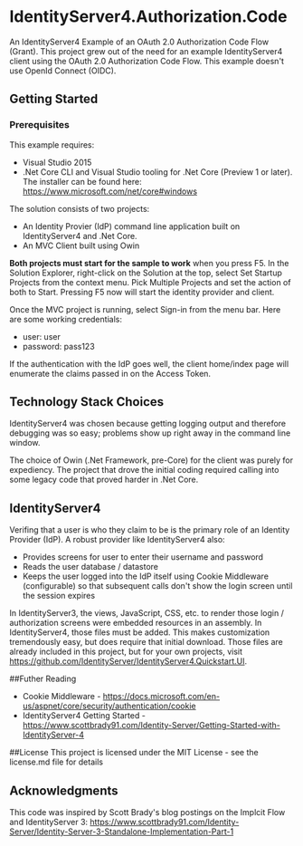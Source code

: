 # IdentityServer4.Authorization.Code
An IdentityServer4 Example of an OAuth 2.0 Authorization Code Flow (Grant). This project grew out of the need for an example IdentityServer4 client using the OAuth 2.0 Authorization Code Flow. This example doesn't use OpenId Connect (OIDC).

## Getting Started
### Prerequisites
This example requires:
- Visual Studio 2015
- .Net Core CLI and Visual Studio tooling for .Net Core (Preview 1 or later). The installer can be found here: https://www.microsoft.com/net/core#windows

The solution consists of two projects:
- An Identity Provier (IdP) command line application built on IdentityServer4 and .Net Core.
- An MVC Client built using Owin

**Both projects must start for the sample to work** when you press F5. In the Solution Explorer, right-click on the Solution at the top, select Set Startup Projects from the context menu. Pick Multiple Projects and set the action of both to Start. Pressing F5 now will start the identity provider and client.

Once the MVC project is running, select Sign-in from the menu bar. Here are some working credentials:
- user: user
- password: pass123

If the authentication with the IdP goes well, the client home/index page will enumerate the claims passed in on the Access Token.

## Technology Stack Choices
IdentityServer4 was chosen because getting logging output and therefore debugging was so easy; problems show up right away in the command line window. 

The choice of Owin (.Net Framework, pre-Core) for the client was purely for expediency. The project that drove the initial coding required calling into some legacy code that proved harder in .Net Core. 

## IdentityServer4
Verifing that a user is who they claim to be is the primary role of an Identity Provider (IdP). A robust provider like IdentityServer4 also:
- Provides screens for user to enter their username and password
- Reads the user database / datastore
- Keeps the user logged into the IdP itself using Cookie Middleware (configurable) so that subsequent calls don't show the login screen until the session expires

In IdentityServer3, the views, JavaScript, CSS, etc. to render those login / authorization screens were embedded resources in an assembly. In IdentityServer4, those files must be added. This makes customization tremendously easy, but does require that initial download. Those files are already included in this project, but for your own projects, visit https://github.com/IdentityServer/IdentityServer4.Quickstart.UI.

##Futher Reading
- Cookie Middleware - https://docs.microsoft.com/en-us/aspnet/core/security/authentication/cookie
- IdentityServer4 Getting Started - https://www.scottbrady91.com/Identity-Server/Getting-Started-with-IdentityServer-4

##License
This project is licensed under the MIT License - see the license.md file for details

## Acknowledgments
This code was inspired by Scott Brady's blog postings on the Implcit Flow and IdentityServer 3:  https://www.scottbrady91.com/Identity-Server/Identity-Server-3-Standalone-Implementation-Part-1

